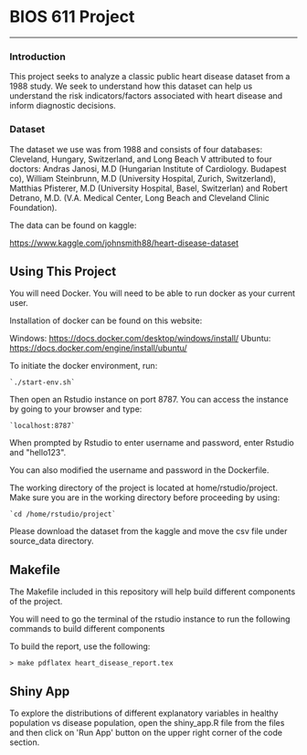 BIOS 611 Project
===================

-----------------------------

### Introduction
This project seeks to analyze a classic public heart disease dataset from a 1988 study. We seek to
understand how this dataset can help us understand the risk indicators/factors associated with heart
disease and inform diagnostic decisions.

### Dataset
The dataset we use was from 1988 and consists of four databases: Cleveland,
Hungary, Switzerland, and Long Beach V attributed to four doctors: Andras
Janosi, M.D (Hungarian Institute of Cardiology. Budapest co), William Steinbrunn, M.D (University Hospital, Zurich, Switzerland), Matthias Pfisterer, M.D
(University Hospital, Basel, Switzerlan) and Robert Detrano, M.D. (V.A. Medical Center, Long Beach and Cleveland Clinic Foundation).


The data can be found on kaggle:

https://www.kaggle.com/johnsmith88/heart-disease-dataset


Using This Project
------------------
You will need Docker. You will need to be able to run docker as your current user.

Installation of docker can be found on this website:

Windows: https://docs.docker.com/desktop/windows/install/
Ubuntu: https://docs.docker.com/engine/install/ubuntu/


To initiate the docker environment, run:

	`./start-env.sh`

Then open an Rstudio instance on port 8787. You can access the instance by going
to your browser and type:

	`localhost:8787`

When prompted by Rstudio to enter username and password, enter Rstudio and "hello123".

You can also modified the username and password in the Dockerfile.

The working directory of the project is located at home/rstudio/project. Make sure
you are in the working directory before proceeding by using:

	`cd /home/rstudio/project`



Please download the dataset from the kaggle and move the csv file under source_data directory.


Makefile
--------
The Makefile included in this repository will help build different components
 of the project.

You will need to go the terminal of the rstudio instance to run the following commands
to build different components

To build the report, use the following:

	> make pdflatex heart_disease_report.tex


Shiny App
---------
To explore the distributions of different explanatory variables in healthy population
vs disease population, open the shiny_app.R file from the files and then click on
'Run App' button on the upper right corner of the code section.
